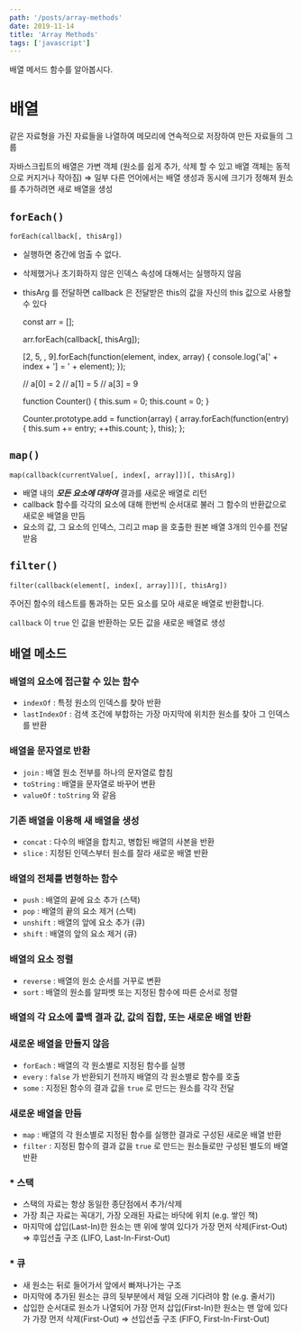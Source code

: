 ```yaml
---
path: '/posts/array-methods'
date: 2019-11-14
title: 'Array Methods'
tags: ['javascript']
---
```


배열 메서드 함수를 알아봅시다.

# 배열

같은 자료형을 가진 자료들을 나열하여 메모리에 연속적으로 저장하여 만든 자료들의 그룹

자바스크립트의 배열은 가변 객체 (원소를 쉽게 추가, 삭제 할 수 있고 배열 객체는 동적으로 커지거나 작아짐) ⇒ 일부 다른 언어에서는 배열 생성과 동시에 크기가 정해져 원소를 추가하려면 새로 배열을 생성

## `forEach()`

`forEach(callback[, thisArg])`

- 실행하면 중간에 멈출 수 없다.
- 삭제했거나 초기화하지 않은 인덱스 속성에 대해서는 실행하지 않음
- thisArg 를 전달하면 callback 은 전달받은 this의 값을 자신의 this 값으로 사용할 수 있다

    const arr = [];
    
    arr.forEach(callback[, thisArg]);

    [2, 5, , 9].forEach(function(element, index, array) {
      console.log('a[' + index + '] = ' + element);
    });
    
    // a[0] = 2
    // a[1] = 5
    // a[3] = 9

    function Counter() {
      this.sum = 0;
      this.count = 0;
    }
    
    Counter.prototype.add = function(array) {
      array.forEach(function(entry) {
        this.sum += entry;
        ++this.count;
      }, this);
    };

## `map()`

`map(callback(currentValue[, index[, array]])[, thisArg])`

- 배열 내의 ***모든 요소에 대하여*** 결과를 새로운 배열로 리턴
- callback 함수를 각각의 요소에 대해 한번씩 순서대로 불러 그 함수의 반환값으로 새로운 배열을 만듬
- 요소의 값, 그 요소의 인덱스, 그리고 map 을 호출한 원본 배열 3개의 인수를 전달 받음

## `filter()`

`filter(callback(element[, index[, array]])[, thisArg])`

주어진 함수의 테스트를 통과하는 모든 요소를 모아 새로운 배열로 반환합니다.

`callback` 이 `true` 인 값을 반환하는 모든 값을 새로운 배열로 생성

## 배열 메소드

### 배열의 요소에 접근할 수 있는 함수

- `indexOf` : 특정 원소의 인덱스를 찾아 반환
- `lastIndexOf` : 검색 조건에 부합하는 가장 마지막에 위치한 원소를 찾아 그 인덱스를 반환

### 배열을 문자열로 반환

- `join` : 배열 원소 전부를 하나의 문자열로 합침
- `toString` : 배열을 문자열로 바꾸어 변환
- `valueOf` : `toString` 와 같음

### 기존 배열을 이용해 새 배열을 생성

- `concat` : 다수의 배열을 합치고, 병합된 배열의 사본을 반환
- `slice` : 지정된 인덱스부터 원소를 잘라 새로운 배열 반환

### 배열의 전체를 변형하는 함수

- `push` : 배열의 끝에 요소 추가 (스택)
- `pop` : 배열의 끝의 요소 제거 (스택)
- `unshift` : 배열의 앞에 요소 추가 (큐)
- `shift` : 배열의 앞의 요소 제거 (큐)

### 배열의 요소 정렬

- `reverse` : 배열의 원소 순서를 거꾸로 변환
- `sort` : 배열의 원소를 알파벳 또는 지정된 함수에 따른 순서로 정렬

### 배열의 각 요소에 콜백 결과 값, 값의 집합, 또는 새로운 배열 반환

### 새로운 배열을 만들지 않음

- `forEach` : 배열의 각 원소별로 지정된 함수를 실행
- `every` : `false` 가 반환되기 전까지 배열의 각 원소별로 함수를 호출
- `some` : 지정된 함수의 결과 값을 `true` 로 만드는 원소를 각각 전달

### 새로운 배열을 만듬

- `map` : 배열의 각 원소별로 지정된 함수를 실행한 결과로 구성된 새로운 배열 반환
- `filter` : 지정된 함수의 결과 값을 `true` 로 만드는 원소들로만 구성된 별도의 배열 반환

### * 스택

- 스택의 자료는 항상 동일한 종단점에서 추가/삭제
- 가장 최근 자료는 꼭대기, 가장 오래된 자료는 바닥에 위치 (e.g. 쌓인 책)
- 마지막에 삽입(Last-In)한 원소는 맨 위에 쌓여 있다가 가장 먼저 삭제(First-Out) ⇒ 후입선출 구조 (LIFO, Last-In-First-Out)

### * 큐

- 새 원소는 뒤로 들어가서 앞에서 빠져나가는 구조
- 마지막에 추가된 원소는 큐의 뒷부분에서 제일 오래 기다려야 함 (e.g. 줄서기)
- 삽입한 순서대로 원소가 나열되어 가장 먼저 삽입(First-In)한 원소는 맨 앞에 있다가 가장 먼저 삭제(First-Out) ⇒ 선입선출 구조 (FIFO, First-In-First-Out)